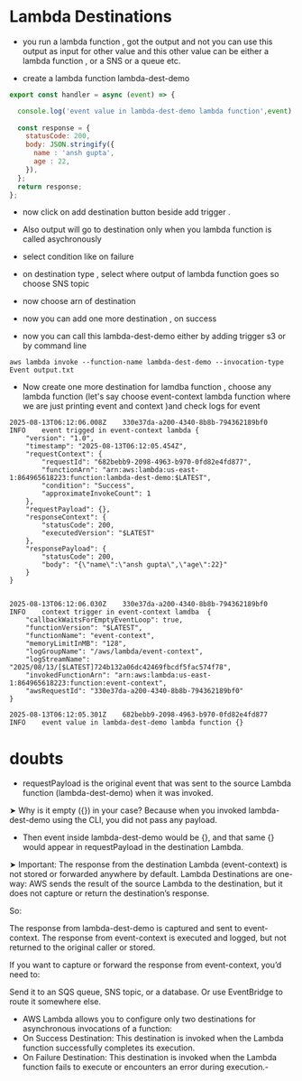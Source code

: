 # Lambda Destinations

- you run a lambda function , got the output and not you can use this output as input for other value and this other value can be either a lambda function , or a SNS or a queue etc. 

- create a lambda function lambda-dest-demo 
```javascript
export const handler = async (event) => {

  console.log('event value in lambda-dest-demo lambda function',event)
  
  const response = {
    statusCode: 200,
    body: JSON.stringify({
      name : 'ansh gupta',
      age : 22,
    }),
  };
  return response;
};

```

- now click on add destination button beside add trigger . 
- Also output will go to destination only when you lambda function is called asychronously 

- select condition like on failure
- on destination type , select where output of lambda function goes so choose SNS topic 

- now choose arn of destination 


- now you can add one more destination , on success 


- now you can call this lambda-dest-demo either by adding trigger s3 or by command line 
```
aws lambda invoke --function-name lambda-dest-demo --invocation-type Event output.txt
```


- Now create one more destination for lamdba function , choose any lambda function (let's say choose event-context lambda function where we are just printing event and context )and check logs for event 

```
2025-08-13T06:12:06.008Z	330e37da-a200-4340-8b8b-794362189bf0	INFO	event trigged in event-context lambda {
    "version": "1.0",
    "timestamp": "2025-08-13T06:12:05.454Z",
    "requestContext": {
        "requestId": "682bebb9-2098-4963-b970-0fd82e4fd877",
        "functionArn": "arn:aws:lambda:us-east-1:864965618223:function:lambda-dest-demo:$LATEST",
        "condition": "Success",
        "approximateInvokeCount": 1
    },
    "requestPayload": {},
    "responseContext": {
        "statusCode": 200,
        "executedVersion": "$LATEST"
    },
    "responsePayload": {
        "statusCode": 200,
        "body": "{\"name\":\"ansh gupta\",\"age\":22}"
    }
}


```

```
2025-08-13T06:12:06.030Z	330e37da-a200-4340-8b8b-794362189bf0	INFO	context trigger in event-context lamdba  {
    "callbackWaitsForEmptyEventLoop": true,
    "functionVersion": "$LATEST",
    "functionName": "event-context",
    "memoryLimitInMB": "128",
    "logGroupName": "/aws/lambda/event-context",
    "logStreamName": "2025/08/13/[$LATEST]724b132a06dc42469fbcdf5fac574f78",
    "invokedFunctionArn": "arn:aws:lambda:us-east-1:864965618223:function:event-context",
    "awsRequestId": "330e37da-a200-4340-8b8b-794362189bf0"
}

```

```
2025-08-13T06:12:05.301Z	682bebb9-2098-4963-b970-0fd82e4fd877	INFO	event value in lambda-dest-demo lambda function {}

```


# doubts
- requestPayload is the original event that was sent to the source Lambda function (lambda-dest-demo) when it was invoked.

➤ Why is it empty ({}) in your case?
Because when you invoked lambda-dest-demo using the CLI, you did not pass any payload.

- Then event inside lambda-dest-demo would be {}, and that same {} would appear in requestPayload in the destination Lambda.


➤ Important: The response from the destination Lambda (event-context) is not stored or forwarded anywhere by default.
Lambda Destinations are one-way: AWS sends the result of the source Lambda to the destination, but it does not capture or return the destination’s response.

So:

The response from lambda-dest-demo is captured and sent to event-context.
The response from event-context is executed and logged, but not returned to the original caller or stored.

If you want to capture or forward the response from event-context, you’d need to:

Send it to an SQS queue, SNS topic, or a database.
Or use EventBridge to route it somewhere else.




- AWS Lambda allows you to configure only two destinations for asynchronous invocations of a function:
- On Success Destination: This destination is invoked when the Lambda function successfully completes its execution.
- On Failure Destination: This destination is invoked when the Lambda function fails to execute or encounters an error during execution.-